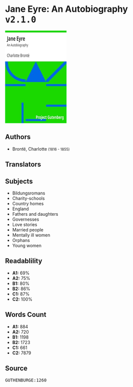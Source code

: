 # Jane Eyre: An Autobiography <kbd>v2.1.0</kbd>

![](./cover.medium.jpg "")

## Authors


 - Brontë, Charlotte <small>(1816 - 1855)</small>

## Translators



## Subjects


 - Bildungsromans
 - Charity-schools
 - Country homes
 - England
 - Fathers and daughters
 - Governesses
 - Love stories
 - Married people
 - Mentally ill women
 - Orphans
 - Young women

## Readablility


 - **A1:** 69%
 - **A2:** 75%
 - **B1:** 80%
 - **B2:** 86%
 - **C1:** 87%
 - **C2:** 100%

## Words Count


 - **A1:** 884
 - **A2:** 720
 - **B1:** 1198
 - **B2:** 1723
 - **C1:** 661
 - **C2:** 7879

## Source


<kbd>GUTHENBURGE:1260</kbd>
